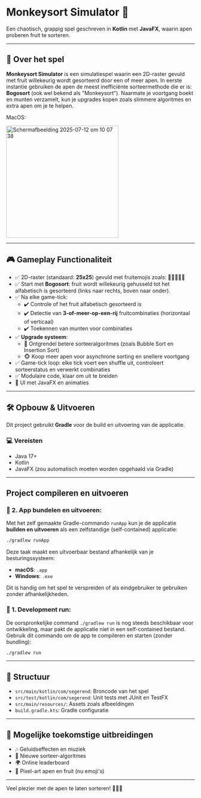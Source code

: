 # Monkeysort Simulator 🐒

Een chaotisch, grappig spel geschreven in **Kotlin** met **JavaFX**, waarin apen proberen fruit te sorteren.

---

## 🧠 Over het spel

**Monkeysort Simulator** is een simulatiespel waarin een 2D-raster gevuld met fruit willekeurig wordt gesorteerd door een of meer apen. In eerste instantie gebruiken de apen de meest inefficiënte sorteermethode die er is: **Bogosort** (ook wel bekend als "Monkeysort"). Naarmate je voortgang boekt en munten verzamelt, kun je upgrades kopen zoals slimmere algoritmes en extra apen om je te helpen.

MacOS:

<img width="300" alt="Scherm­afbeelding 2025-07-12 om 10 07 38" src="https://github.com/user-attachments/assets/f5b80b43-143a-4bf5-92ff-35287764fa05" />

---

## 🎮 Gameplay Functionaliteit

- ✅ 2D-raster (standaard: **25x25**) gevuld met fruitemojis zoals: 🍎🍌🍇🍊🍉  
- ✅ Start met **Bogosort**: fruit wordt willekeurig gehusseld tot het alfabetisch is gesorteerd (links naar rechts, boven naar onder).
- ✅ Na elke game-tick:
  - ✔️ Controle of het fruit alfabetisch gesorteerd is
  - ✔️ Detectie van **3-of-meer-op-een-rij** fruitcombinaties (horizontaal of verticaal)
  - ✔️ Toekennen van munten voor combinaties
- ✅ **Upgrade systeem**:
  - 🧠 Ontgrendel betere sorteeralgoritmes (zoals Bubble Sort en Insertion Sort)
  - 🐵 Koop meer apen voor asynchrone sorting en snellere voortgang
- ✅ Game-tick loop: elke tick voert een shuffle uit, controleert sorteerstatus en verwerkt combinaties
- ✅ Modulaire code, klaar om uit te breiden
- 🎨 UI met JavaFX en animaties

---

## 🛠️ Opbouw & Uitvoeren

Dit project gebruikt **Gradle** voor de build en uitvoering van de applicatie.

### 💻 Vereisten

- Java 17+
- Kotlin
- JavaFX (zou automatisch moeten worden opgehaald via Gradle)

---

## Project compileren en uitvoeren

### 🔸 2. App bundelen en uitvoeren:

Met het zelf gemaakte Gradle-commando `runApp` kun je de applicatie **builden en uitvoeren** als een zelfstandige (self-contained) applicatie:

```bash
./gradlew runApp
```

Deze taak maakt een uitvoerbaar bestand afhankelijk van je besturingssysteem:

- **macOS**: `.app`
- **Windows**: `.exe`

Dit is handig om het spel te verspreiden of als eindgebruiker te gebruiken zonder afhankelijkheden.

### 🔸 1. Development run:

De oorspronkelijke command `./gradlew run` is nog steeds beschikbaar voor ontwikkeling, maar pakt de applicatie niet in een self-contained bestand.
Gebruik dit commando om de app te compileren en starten (zonder bundling):

```bash
./gradlew run
```

---

## 📁 Structuur

- `src/main/kotlin/com/segerend`: Broncode van het spel
- `src/test/kotlin/com/segerend`: Unit tests met JUnit en TestFX
- `src/main/resources/`: Assets zoals afbeeldingen
- `build.gradle.kts`: Gradle configuratie

---

## 🚀 Mogelijke toekomstige uitbreidingen

- 🎶 Geluidseffecten en muziek
- 🧩 Nieuwe sorteer-algoritmes
- 🌍 Online leaderboard
- 👾 Pixel-art apen en fruit (nu emoji's)

---

Veel plezier met de apen te laten sorteren! 🐒💥🍇
